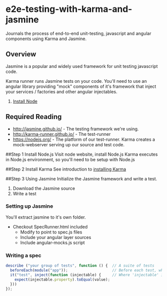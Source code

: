 # e2e-testing-with-karma-and-jasmine
Journals the process of end-to-end unit-testing, javascript and angular components using Karma and Jasmine.

## Overview
Jasmine is a popular and widely used framework for unit testing javascript code.

Karma runner runs Jasmine tests on your code.  You'll need to use an angular library providing "mock" components of it's framework that inject your services / factories and other angular injectables.

1. [Install Node](#step-1-install-node)

## Required Reading
- http://jasmine.github.io/ - The testing framework we're using.
- http://karma-runner.github.io/ - The test-runner
- https://nodejs.org/ - The platform of our test-runner.  Karma creates a mock-webserver serving up our source and test code.

##Step 1 Install Node.js
Visit node website, install Node.js
Karma executes in Node.js environment, so you'll need to be setup with Node.js

##Step 2 Install Karma
See introduction to  [installing Karma](http://karma-runner.github.io/0.13/intro/installation.html)

##Step 3 Using Jasmine
Initialize the Jasmine framework and write a test.
1. Download the Jasmine source
2. Write a test

### Setting up Jasmine
You'll extract jasmine to it's own folder.
- Checkout SpecRunner.html included
  - Modify to point to spec.js files
  - Include your angular layer sources
  - Include angular-mocks.js script

### Writing a spec
```javascript
describe ("your group of tests", function () {  // A suite of tests
  beforeEach(module("app"));                    // Before each test, where "app" is your module
  it("test", inject(function (injectable) {     // Where 'injectable' is your injection
    expect(injectable.property).toEqual(value);
  }))
});
```

